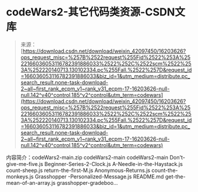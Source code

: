 <!--yml
category: codewars
date: 2022-08-13 11:31:44
-->

# codeWars2-其它代码类资源-CSDN文库

> 来源：[https://download.csdn.net/download/weixin_42097450/16203626?ops_request_misc=%257B%2522request%255Fid%2522%253A%2522166036053116782391886033%2522%252C%2522scm%2522%253A%252220140713.130102334.pc%255Fall.%2522%257D&request_id=166036053116782391886033&biz_id=1&utm_medium=distribute.pc_search_result.none-task-download-2~all~first_rank_ecpm_v1~rank_v31_ecpm-17-16203626-null-null.142^v40^control,185^v2^control&utm_term=codewars](https://download.csdn.net/download/weixin_42097450/16203626?ops_request_misc=%257B%2522request%255Fid%2522%253A%2522166036053116782391886033%2522%252C%2522scm%2522%253A%252220140713.130102334.pc%255Fall.%2522%257D&request_id=166036053116782391886033&biz_id=1&utm_medium=distribute.pc_search_result.none-task-download-2~all~first_rank_ecpm_v1~rank_v31_ecpm-17-16203626-null-null.142^v40^control,185^v2^control&utm_term=codewars)

内容简介：codeWars2-main.zip codeWars2-main codeWars2-main Don't-give-me-five.js Beginner-Series-2-Clock.js A-Needle-in-the-Haystack.js count-sheep.js return-the-first-M.js Anonymous-Returns.js count-the-monkeys.js Grasshopper -Personalized-Message.js README.md get-the-mean-of-an-array.js grasshopper-gradeboo...
